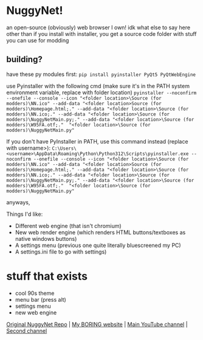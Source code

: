 # NuggyNet!
an open-source (obviously) web browser I own! idk what else to say here other than if you install with installer, you get a source code folder with stuff you can use for modding


## building?
have these py modules first:
`pip install pyinstaller PyQt5 PyQtWebEngine`

use Pyinstaller with the following cmd (make sure it's in the PATH system environment variable, replace <folder location> with folder location)
`pyinstaller --noconfirm --onefile --console --icon "<folder location>\Source (for modders)\NN.ico" --add-data "<folder location>Source (for modders)\Homepage.html;." --add-data "<folder location>\Source (for modders)\NN.ico;." --add-data "<folder location>\Source (for modders)\NuggyNetMain.py;." --add-data "<folder location>\Source (for modders)\W95FA.otf;."  "<folder location>\Source (for modders)\NuggyNetMain.py"`

If you don't have PyInstaller in PATH, use this command instead (replace <username> with username>):
`C:\Users\<username>\AppData\Roaming\Python\Python312\Scripts\pyinstaller.exe --noconfirm --onefile --console --icon "<folder location>\Source (for modders)\NN.ico" --add-data "<folder location>Source (for modders)\Homepage.html;." --add-data "<folder location>\Source (for modders)\NN.ico;." --add-data "<folder location>\Source (for modders)\NuggyNetMain.py;." --add-data "<folder location>\Source (for modders)\W95FA.otf;."  "<folder location>\Source (for modders)\NuggyNetMain.py"`

anyways,

Things I'd like:
* Different web engine (that isn't chromium)
* New web render engine (which renders HTML buttons/textboxes as native windows buttons)
* A settings menu (previous one quite literally bluescreened my PC)
* A settings.ini file to go with settings)

# stuff that exists
* cool 90s theme
* menu bar (press alt)
* settings menu
* new web engine

[Original NuggyNet Repo](https://www.github.com/Kirb101/NuggetWeb) | [My BORING website](https://awethebird.neocities.org) | [Main YouTube channel](https://www.youtube.com/@nuggetbirb) | [Second channel](https://www.youtube.com/@nuggetbirbcult)
